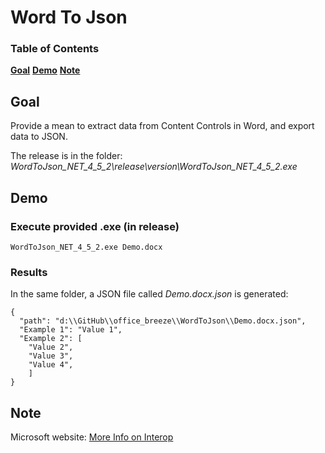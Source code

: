 # Word To Json

### Table of Contents
**[Goal](#goal)**
**[Demo](#demo)**
**[Note](#note)**

## Goal

Provide a mean to extract data from Content Controls in Word, and export data to JSON.

The release is in the folder: *WordToJson_NET_4_5_2\release\version\WordToJson_NET_4_5_2.exe*

## Demo

### Execute provided .exe (in release)

```
WordToJson_NET_4_5_2.exe Demo.docx
```

### Results

In the same folder, a JSON file called *Demo.docx.json* is generated:

```
{
  "path": "d:\\GitHub\\office_breeze\\WordToJson\\Demo.docx.json",
  "Example 1": "Value 1",
  "Example 2": [
    "Value 2",
    "Value 3",
    "Value 4",
    ]
}
```

## Note

Microsoft website: [More Info on Interop](https://docs.microsoft.com/fr-fr/dotnet/csharp/programming-guide/interop/how-to-access-office-onterop-objects)
